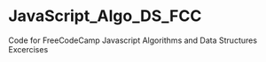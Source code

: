 # JavaScript_Algo_DS_FCC
Code for FreeCodeCamp Javascript Algorithms and Data Structures Excercises
